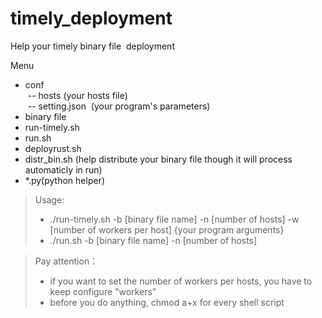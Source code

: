 # timely_deployment

Help your timely binary file  deployment

Menu
- conf  
  -- hosts  (your hosts file)  
  -- setting.json  (your program's parameters)
- binary file
- run-timely.sh
- run.sh 
- deployrust.sh
- distr_bin.sh (help distribute your binary file though it will process automaticly in run)
- *.py(python helper)


>Usage: 
>+ ./run-timely.sh -b [binary file name] -n [number of hosts] -w [number of workers per host] {your program arguments}  
>+ ./run.sh -b [binary file name] -n [number of hosts] 


>Pay attention：  
> + if you want to set the number of workers per hosts, you have to keep configure "workers" 
> + before you do anything, chmod a+x for every shell script
